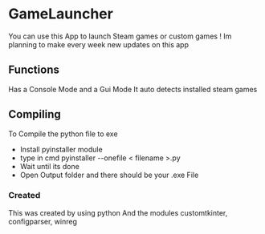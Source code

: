 <p>
  
</p>


GameLauncher
=======
You can use this App to launch Steam games or custom games !
Im planning to make every week new updates on this app

## Functions
Has a Console Mode and a Gui Mode
It auto detects installed steam games

## Compiling
To Compile the python file to exe

* Install pyinstaller module
* type in cmd pyinstaller --onefile < filename >.py
* Wait until its done
* Open Output folder and there should be your .exe File

### Created
This was created by using python
And the modules customtkinter, configparser, winreg
